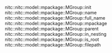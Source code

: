 nitc::nitc::model::mpackage::MGroup::init
nitc::nitc::model::mpackage::MGroup::name
nitc::nitc::model::mpackage::MGroup::full_name
nitc::nitc::model::mpackage::MGroup::mpackage
nitc::nitc::model::mpackage::MGroup::parent
nitc::nitc::model::mpackage::MGroup::in_nesting
nitc::nitc::model::mpackage::MGroup::is_root
nitc::nitc::model::mpackage::MGroup::filepath
